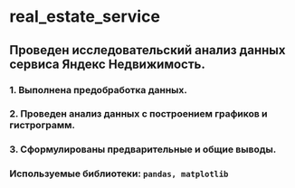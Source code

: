 # real_estate_service
## Проведен исследовательский анализ данных сервиса Яндекс Недвижимость.
### 1. Выполнена предобработка данных.
### 2. Проведен анализ данных с построением графиков и гистрограмм.
### 3. Сформулированы предварительные и общие выводы.
### Используемые библиотеки: `pandas, matplotlib`
